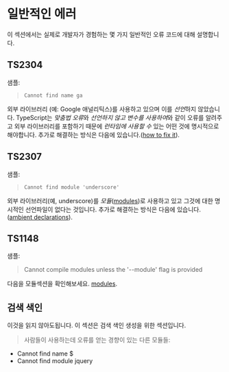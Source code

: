 # 일반적인 에러
이 섹션에서는 실제로 개발자가 경험하는 몇 가지 일반적인 오류 코드에 대해 설명합니다.

## TS2304
샘플:
> `Cannot find name ga`

외부 라이브러리 (예: Google 애널리틱스)를 사용하고 있으며 이를 *선언*하지 않았습니다. TypeScript는 *맞춤법 오류*와 *선언하지 않고 변수를 사용하여*와 같이 오류를 알려주고 외부 라이브러리를 포함하기 때문에 *런타임에 사용할 수* 있는 어떤 것에 명시적으로 해야합니다. 추가로 해결하는 방식은 다음에 있습니다.([how to fix it][ambient]).

## TS2307
샘플:
> `Cannot find module 'underscore'`

외부 라이브러리(예, underscore)를 *모듈*([modules][modules])로 사용하고 있고 그것에 대한 명시적인 선언파일이 없다는 것입니다. 추가로 해결하는 방식은 다음에 있습니다.([ambient declarations][ambient]).

## TS1148
샘플:
> Cannot compile modules unless the '--module' flag is provided

다음을 모듈섹션을 확인해보세요. [modules][modules].

## 검색 색인
이것을 읽지 않아도됩니다. 이 섹션은 검색 색인 생성을 위한 섹션입니다.

> 사람들이 사용하는데 오류를 얻는 경향이 있는 다른 모듈들:
* Cannot find name $
* Cannot find module jquery

[ambient]: ../types/ambient/d.ts.md
[modules]: ../project/modules.md
